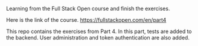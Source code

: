 Learning from the Full Stack Open course and finish the exercises.

Here is the link of the course. https://fullstackopen.com/en/part4

This repo contains the exercises from Part 4.
In this part, tests are added to the backend.
User administration and token authentication are also added.
